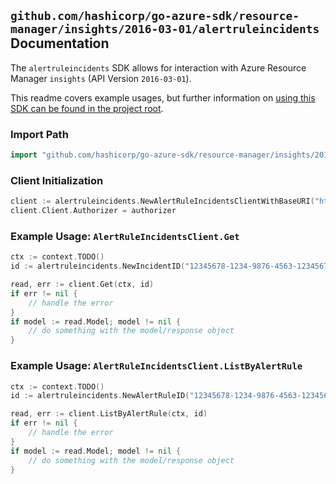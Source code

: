 
## `github.com/hashicorp/go-azure-sdk/resource-manager/insights/2016-03-01/alertruleincidents` Documentation

The `alertruleincidents` SDK allows for interaction with Azure Resource Manager `insights` (API Version `2016-03-01`).

This readme covers example usages, but further information on [using this SDK can be found in the project root](https://github.com/hashicorp/go-azure-sdk/tree/main/docs).

### Import Path

```go
import "github.com/hashicorp/go-azure-sdk/resource-manager/insights/2016-03-01/alertruleincidents"
```


### Client Initialization

```go
client := alertruleincidents.NewAlertRuleIncidentsClientWithBaseURI("https://management.azure.com")
client.Client.Authorizer = authorizer
```


### Example Usage: `AlertRuleIncidentsClient.Get`

```go
ctx := context.TODO()
id := alertruleincidents.NewIncidentID("12345678-1234-9876-4563-123456789012", "example-resource-group", "alertRuleValue", "incidentValue")

read, err := client.Get(ctx, id)
if err != nil {
	// handle the error
}
if model := read.Model; model != nil {
	// do something with the model/response object
}
```


### Example Usage: `AlertRuleIncidentsClient.ListByAlertRule`

```go
ctx := context.TODO()
id := alertruleincidents.NewAlertRuleID("12345678-1234-9876-4563-123456789012", "example-resource-group", "alertRuleValue")

read, err := client.ListByAlertRule(ctx, id)
if err != nil {
	// handle the error
}
if model := read.Model; model != nil {
	// do something with the model/response object
}
```
